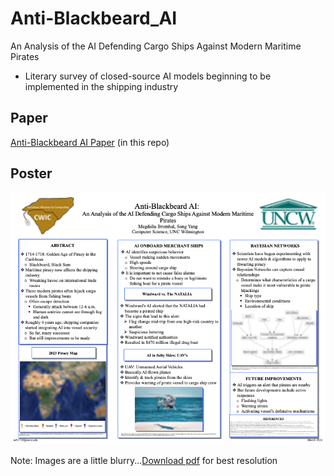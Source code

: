 # Anti-Blackbeard_AI
An Analysis of the AI Defending Cargo Ships Against Modern Maritime Pirates
- Literary survey of closed-source AI models beginning to be implemented in the shipping industry

## Paper
[Anti-Blackbeard AI Paper](https://github.com/mdbromhal/Anti-Blackbeard_AI/blob/5c73fe6af8f0d50e3afef59d7bd301b185915d86/Anti-Blackbeard_AI_PDF.pdf) (in this repo)
## Poster
![poster](https://github.com/mdbromhal/Anti-Blackbeard_AI/blob/5c73fe6af8f0d50e3afef59d7bd301b185915d86/Anti-BlackbeardAI_Poster-PNG.png)

Note: Images are a little blurry...[Download pdf](https://github.com/mdbromhal/Anti-Blackbeard_AI/blob/5c73fe6af8f0d50e3afef59d7bd301b185915d86/Anti-BlackbeardAI_Poster_FINAL.pdf) for best resolution

